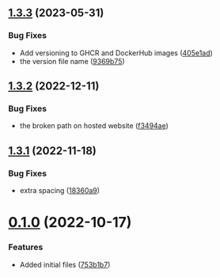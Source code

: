 ## [1.3.3](https://github.com/Pradumnasaraf/DevOps/compare/v1.3.2...v1.3.3) (2023-05-31)


### Bug Fixes

* Add versioning to GHCR and DockerHub images ([405e1ad](https://github.com/Pradumnasaraf/DevOps/commit/405e1adc80168ecf03282500bf7c0de18cb466f4))
* the version file name ([9369b75](https://github.com/Pradumnasaraf/DevOps/commit/9369b75d4f74fae2c84208db49cef669c97e1f30))



## [1.3.2](https://github.com/Pradumnasaraf/DevOps/compare/v1.3.1...v1.3.2) (2022-12-11)


### Bug Fixes

* the broken path on hosted website ([f3494ae](https://github.com/Pradumnasaraf/DevOps/commit/f3494ae339ecc1473387942dfbc9862624c70c7a))



## [1.3.1](https://github.com/Pradumnasaraf/DevOps/compare/v0.1.0...v1.3.1) (2022-11-18)


### Bug Fixes

* extra spacing ([18360a9](https://github.com/Pradumnasaraf/DevOps/commit/18360a9b9371aeb78ff22bbb92443520d5dd2365))



# [0.1.0](https://github.com/Pradumnasaraf/DevOps/compare/753b1b7a5c1e8c40816946ee0d08a36f13675029...v0.1.0) (2022-10-17)


### Features

* Added initial files ([753b1b7](https://github.com/Pradumnasaraf/DevOps/commit/753b1b7a5c1e8c40816946ee0d08a36f13675029))



